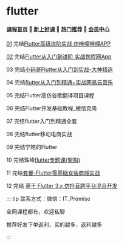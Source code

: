 # flutter

#### [**课程首页**](../../README.md) 💖 [**新上好课**](./xshk.md) 💖 [**热门推荐**](./rmtj.md) 💖 [**会员中心**](./vip.md)

[01](https://coding.imooc.com/class/487.html) 完结[Flutter高级进阶实战 仿哔哩哔哩APP](https://coding.imooc.com/class/487.html)

[02](https://coding.imooc.com/class/487.html) 完结[Flutter从入门到进阶 实战携程网App](https://coding.imooc.com/class/321.html)

03 完结[小码哥Flutter从入门到实战-大神精选](https://ke.qq.com/course/469774)

04 完结[flutter从入门到精通+实战网易云音乐](https://ke.qq.com/course/3030481)

05 完结Flutter高仿谷歌翻译项目课程

06 完结Flutter开发基础教程_微信克隆

07 完结flutter入门到精通全套

08 完结flutter移动电商实战

09 完结宁皓的Flutter

10 完结珠峰[flutter专题课(架构)](http://www.javascriptpeixun.cn/goods/show/92)

11 完结[套餐-Flutter零基础女装商城实战](https://ke.qq.com/course/package/18833)

12 完结 [基于 Flutter 3.x 仿抖音跨平台混合开发](https://coding.imooc.com/class/583.html)



::: tip
联系方式：微信：IT_Promise

全网课程都有，欢迎私聊

推荐好友下单返利，买的越多，返利越多

:::
